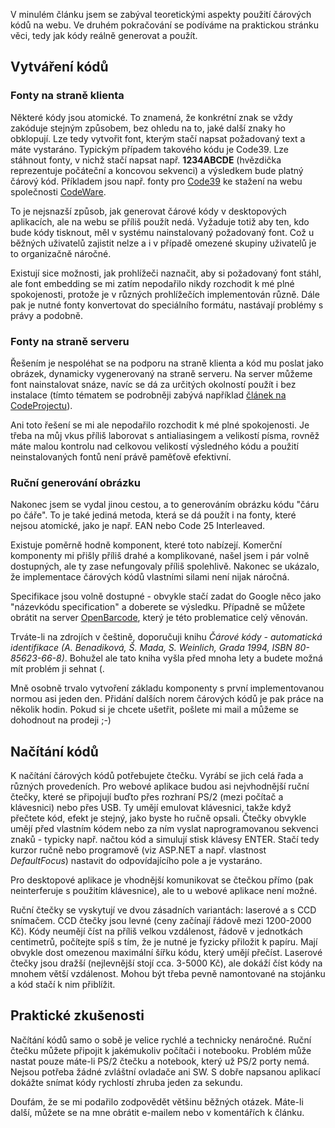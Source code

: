 <!-- dcterms:identifier = aspnetcz#163 -->
<!-- dcterms:title = Čárové kódy na webu: Vlastní použití -->
<!-- dcterms:abstract = V minulém článku jsem se zabýval teoretickými aspekty použití čárových kódů na webu. Ve druhém pokračování se podíváme na praktickou stránku věci, tedy jak kódy reálně generovat a použít. -->
<!-- np9:categoryId = 1 -->
<!-- x4w:category = IT -->
<!-- np9:authorId = 1 -->
<!-- np9:authorEmail = michal.valasek@altairis.cz -->
<!-- dcterms:creator = Michal Altair Valášek -->
<!-- np9:serialId = 3 -->
<!-- x4w:serial = Čárové kódy na webu -->
<!-- dcterms:created = 2007-08-16T11:00:20+02:00 -->
<!-- dcterms:dateAccepted = 2007-08-16T11:00:20+02:00 -->

V minulém článku jsem se zabýval teoretickými aspekty použití čárových kódů na webu. Ve druhém pokračování se podíváme na praktickou stránku věci, tedy jak kódy reálně generovat a použít.

## Vytváření kódů

### Fonty na straně klienta

Některé kódy jsou atomické. To znamená, že konkrétní znak se vždy zakóduje stejným způsobem, bez ohledu na to, jaké další znaky ho obklopují. Lze tedy vytvořit font, kterým stačí napsat požadovaný text a máte vystaráno. Typickým případem takového kódu je Code39. Lze stáhnout fonty, v nichž stačí napsat např. **1234ABCDE** (hvězdička reprezentuje počáteční a koncovou sekvenci) a výsledkem bude platný čárový kód. Příkladem jsou např. fonty pro [Code39](http://www.codeware.cz/?lang=cze&oid=200) ke stažení na webu společnosti [CodeWare](http://www.codeware.cz/). 

To je nejsnazší způsob, jak generovat čárové kódy v desktopových aplikacích, ale na webu se příliš použít nedá. Vyžaduje totiž aby ten, kdo bude kódy tisknout, měl v systému nainstalovaný požadovaný font. Což u běžných uživatelů zajistit nelze a i v případě omezené skupiny uživatelů je to organizačně náročné.

Existují sice možnosti, jak prohlížeči naznačit, aby si požadovaný font stáhl, ale font embedding se mi zatím nepodařilo nikdy rozchodit k mé plné spokojenosti, protože je v různých prohlížečích implementován různě. Dále pak je nutné fonty konvertovat do speciálního formátu, nastávají problémy s právy a podobně.

### Fonty na straně serveru

Řešením je nespoléhat se na podporu na straně klienta a kód mu poslat jako obrázek, dynamicky vygenerovaný na straně serveru. Na server můžeme font nainstalovat snáze, navíc se dá za určitých okolností použít i bez instalace (tímto tématem se podrobněji zabývá například [článek na CodeProjectu](http://www.codeproject.com/cs/webservices/wsbarcode.asp)).

Ani toto řešení se mi ale nepodařilo rozchodit k mé plné spokojenosti. Je třeba na můj vkus příliš laborovat s antialiasingem a velikostí písma, rovněž máte malou kontrolu nad celkovou velikostí výsledného kódu a použití neinstalovaných fontů není právě paměťově efektivní.

### Ruční generování obrázku

Nakonec jsem se vydal jinou cestou, a to generováním obrázku kódu "čáru po čáře". To je také jediná metoda, která se dá použít i na fonty, které nejsou atomické, jako je např. EAN nebo Code 25 Interleaved.

Existuje poměrně hodně komponent, které toto nabízejí. Komerční komponenty mi přišly příliš drahé a komplikované, našel jsem i pár volně dostupných, ale ty zase nefungovaly příliš spolehlivě. Nakonec se ukázalo, že implementace čárových kódů vlastními silami není nijak náročná.

Specifikace jsou volně dostupné - obvykle stačí zadat do Google něco jako "názevkódu specification" a doberete se výsledku. Případně se můžete obrátit na server [OpenBarcode](http://www.openbarcode.org/), který je této problematice celý věnován.

Trváte-li na zdrojích v češtině, doporučuji knihu *Čárové kódy - automatická identifikace (A. Benadiková, Š. Mada, S. Weinlich, Grada 1994, ISBN 80-85623-66-8)*. Bohužel ale tato kniha vyšla před mnoha lety a budete možná mít problém ji sehnat (.

Mně osobně trvalo vytvoření základu komponenty s první implementovanou normou asi jeden den. Přidání dalších norem čárových kódů je pak práce na několik hodin. Pokud si je chcete ušetřit, pošlete mi mail a můžeme se dohodnout na prodeji ;-)

## Načítání kódů

K načítání čárových kódů potřebujete čtečku. Vyrábí se jich celá řada a různých provedeních. Pro webové aplikace budou asi nejvhodnější ruční čtečky, které se připojují buďto přes rozhraní PS/2 (mezi počítač a klávesnici) nebo přes USB. Ty umějí emulovat klávesnici, takže když přečtete kód, efekt je stejný, jako byste ho ručně opsali. Čtečky obvykle umějí před vlastním kódem nebo za ním vyslat naprogramovanou sekvenci znaků - typicky např. načtou kód a simulují stisk klávesy ENTER. Stačí tedy kurzor ručně nebo programově (viz ASP.NET a např. vlastnost *DefaultFocus*) nastavit do odpovídajícího pole a je vystaráno.

Pro desktopové aplikace je vhodnější komunikovat se čtečkou přímo (pak neinterferuje s použitím klávesnice), ale to u webové aplikace není možné.

Ruční čtečky se vyskytují ve dvou zásadních variantách: laserové a s CCD snímačem. CCD čtečky jsou levné (ceny začínají řádově mezi 1200-2000 Kč). Kódy neumějí číst na příliš velkou vzdálenost, řádově v jednotkách centimetrů, počítejte spíš s tím, že je nutné je fyzicky přiložit k papíru. Mají obvykle dost omezenou maximální šířku kódu, který umějí přečíst. Laserové čtečky jsou dražší (nejlevnější stojí cca. 3-5000 Kč), ale dokáží číst kódy na mnohem větší vzdálenost. Mohou být třeba pevně namontované na stojánku a kód stačí k nim přiblížit.

## Praktické zkušenosti

Načítání kódů samo o sobě je velice rychlé a technicky nenáročné. Ruční čtečku můžete připojit k jakémukoliv počítači i notebooku. Problém může nastat pouze máte-li PS/2 čtečku a notebook, který už PS/2 porty nemá. Nejsou potřeba žádné zvláštní ovladače ani SW. S dobře napsanou aplikací dokážte snímat kódy rychlostí zhruba jeden za sekundu.

Doufám, že se mi podařilo zodpovědět většinu běžných otázek. Máte-li další, můžete se na mne obrátit e-mailem nebo v komentářích k článku.